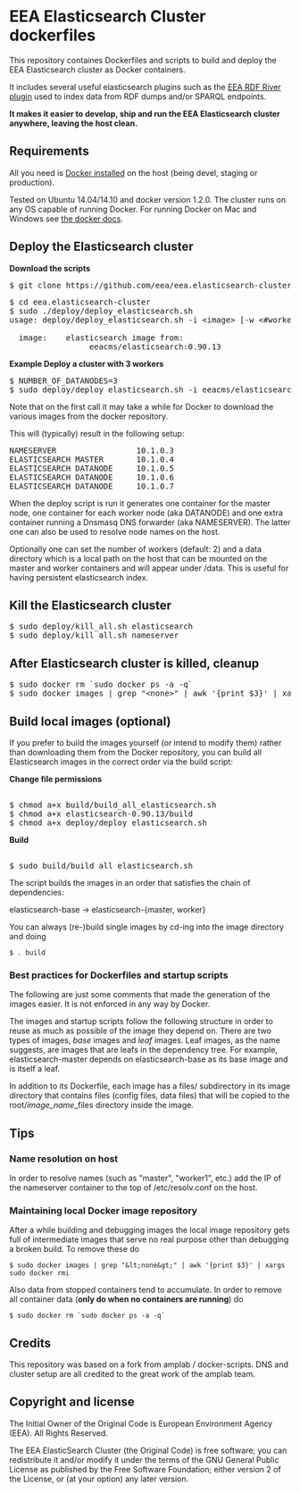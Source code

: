 # EEA Elasticsearch Cluster dockerfiles

This repository containes Dockerfiles and scripts to build and deploy the 
EEA Elasticsearch cluster as Docker containers. 

It includes several useful elasticsearch plugins such as the 
[EEA RDF River plugin](https://github.com/eea/eea.elasticsearch.river.rdf) used to index 
data from RDF dumps and/or SPARQL endpoints.

__It makes it easier to develop, ship and run the EEA Elasticsearch cluster 
anywhere, leaving the host clean.__

## Requirements
All you need is [Docker installed](https://docs.docker.com/) on the host 
(being devel, staging or production).

Tested on Ubuntu 14.04/14.10 and docker version 1.2.0. The cluster runs on any OS 
capable of running Docker. For running Docker on Mac and Windows see [the docker docs](https://docs.docker.com).

## Deploy the Elasticsearch cluster

__Download the scripts__
<pre>
$ git clone https://github.com/eea/eea.elasticsearch-cluster.git
</pre>

<pre>
$ cd eea.elasticsearch-cluster
$ sudo ./deploy/deploy_elasticsearch.sh
usage: deploy/deploy_elasticsearch.sh -i &lt;image&gt; [-w &lt;#workers&gt;] [-v &lt;data_directory&gt;]

  image:    elasticsearch image from:
                 eeacms/elasticsearch:0.90.13
</pre>

__Example Deploy a cluster with 3 workers__
<pre>
$ NUMBER_OF_DATANODES=3
$ sudo deploy/deploy_elasticsearch.sh -i eeacms/elasticsearch:0.90.13 -w $NUMBER_OF_DATANODES
</pre>

Note that on the first call it may take a while for Docker to download the
various images from the docker repository.

This will (typically) result in the following setup:

<pre>
NAMESERVER                 10.1.0.3
ELASTICSEARCH MASTER       10.1.0.4
ELASTICSEARCH DATANODE     10.1.0.5
ELASTICSEARCH DATANODE     10.1.0.6
ELASTICSEARCH DATANODE     10.1.0.7
</pre>

When the deploy script is run it generates one container
for the master node, one container for each worker node (aka DATANODE) and one extra
container running a Dnsmasq DNS forwarder (aka NAMESERVER). The latter one can also be
used to resolve node names on the host.

Optionally one can set the number of workers (default: 2) and a data directory
which is a local path on the host that can be mounted on the master and
worker containers and will appear under /data. This is useful for having 
persistent elasticsearch index.


## Kill the Elasticsearch cluster

<pre>
$ sudo deploy/kill_all.sh elasticsearch
$ sudo deploy/kill_all.sh nameserver
</pre>

## After Elasticsearch cluster is killed, cleanup
<pre>
$ sudo docker rm `sudo docker ps -a -q`
$ sudo docker images | grep "&lt;none&gt;" | awk '{print $3}' | xargs sudo docker rmi
</pre>

## Build local images (optional)

If you prefer to build the images yourself (or intend to modify them) rather
than downloading them from the Docker repository, you can build
all Elasticsearch images in the correct order via the build script:

__Change file permissions__
<pre>    
$ chmod a+x build/build_all_elasticsearch.sh
$ chmod a+x elasticsearch-0.90.13/build
$ chmod a+x deploy/deploy_elasticsearch.sh
</pre>

__Build__
<pre>    
$ sudo build/build_all_elasticsearch.sh
</pre>

The script builds the images in an order that satisfies the chain of
dependencies:

elasticsearch-base -> elasticsearch-{master, worker}

You can always (re-)build single images by cd-ing into the image directory and doing

	$ . build

### Best practices for Dockerfiles and startup scripts

The following are just some comments that made the generation of the images easier. It
is not enforced in any way by Docker.

The images and startup scripts follow the following structure in order to reuse
as much as possible of the image they depend on. There are two types of images,
<em>base</em> images and <em>leaf</em> images. Leaf images, as the name suggests,
are images that are leafs in the dependency tree. For example, elasticsearch-master 
depends on elasticsearch-base as its base image and is itself a leaf.

In addition to its Dockerfile, each image has a files/
subdirectory in its image directory that contains files (config files, data files) 
that will be copied to the root/<em>image_name</em>_files directory inside the image.

## Tips

### Name resolution on host

In order to resolve names (such as "master", "worker1", etc.) add the IP
of the nameserver container to the top of /etc/resolv.conf on the host.

### Maintaining local Docker image repository

After a while building and debugging images the local image repository gets
full of intermediate images that serve no real purpose other than
debugging a broken build. To remove these do

	$ sudo docker images | grep "&lt;none&gt;" | awk '{print $3}' | xargs sudo docker rmi

Also data from stopped containers tend to accumulate. In order to remove all container 
data (__only do when no containers are running__) do

	$ sudo docker rm `sudo docker ps -a -q`

## Credits
This repository was based on a fork from amplab / docker-scripts.
DNS and cluster setup are all credited to the great work of the amplab team.

## Copyright and license
The Initial Owner of the Original Code is European Environment Agency (EEA). All Rights Reserved.

The EEA ElasticSearch Cluster (the Original Code) is free software; you can redistribute it and/or modify it under the terms of the GNU General Public License as published by the Free Software Foundation; either version 2 of the License, or (at your option) any later version.
